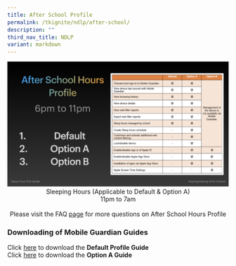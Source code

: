 ```yaml
---
title: After School Profile
permalink: /tkignite/ndlp/after-school/
description: ""
third_nav_title: NDLP
variant: markdown
---
```

<center>
		<a href="https://raw.githubusercontent.com/isomerpages/moe-tkgs/staging/images/PDLP/About_ipad/After_school/after_sch_hour.png"><img src="/images/PDLP/About_ipad/After_school/after_sch_hour.png">
	</a>
	<br>
Sleeping Hours (Applicable to Default &amp; Option A)<br>
11pm to 7am<br>
<br>
	Please visit the FAQ <a href="/tkignite/ndlp/faq/" target="_blank" rel="noopener">page</a> for more questions on After School Hours Profile
</center>
<h3>Downloading of Mobile Guardian Guides</h3>
Click <a href="https://drive.google.com/file/d/1UqLVMv1Rn7OLPlSE7r57KUmhqy4D4GDS/view?usp=drive_link" target="_blank" rel="noopener">here</a> to download the <b>Default Profile Guide</b><br>
Click <a href="https://drive.google.com/file/d/15Qv3EfGzCyMgaXoRPOjIYgoxcwckl2Vx/view?usp=drive_link" target="_blank" rel="noopener">here</a> to download the <b>Option A Guide</b>